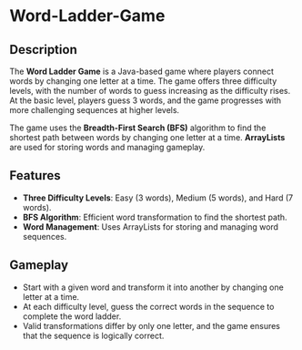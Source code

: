 # Word-Ladder-Game

## Description
The **Word Ladder Game** is a Java-based game where players connect words by changing one letter at a time. The game offers three difficulty levels, with the number of words to guess increasing as the difficulty rises. At the basic level, players guess 3 words, and the game progresses with more challenging sequences at higher levels.

The game uses the **Breadth-First Search (BFS)** algorithm to find the shortest path between words by changing one letter at a time. **ArrayLists** are used for storing words and managing gameplay.

## Features
- **Three Difficulty Levels**: Easy (3 words), Medium (5 words), and Hard (7 words).
- **BFS Algorithm**: Efficient word transformation to find the shortest path.
- **Word Management**: Uses ArrayLists for storing and managing word sequences.
  
## Gameplay
- Start with a given word and transform it into another by changing one letter at a time.
- At each difficulty level, guess the correct words in the sequence to complete the word ladder.
- Valid transformations differ by only one letter, and the game ensures that the sequence is logically correct.
